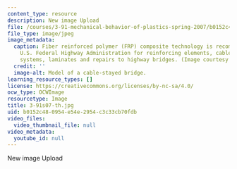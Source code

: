 ```yaml
---
content_type: resource
description: New image Upload
file: /courses/3-91-mechanical-behavior-of-plastics-spring-2007/b0152c480954e54e2954c3c33cb70fdb_3-91s07-th.jpg
file_type: image/jpeg
image_metadata:
  caption: Fiber reinforced polymer (FRP) composite technology is recommended by the
    U.S. Federal Highway Administration for reinforcing elements, cable and tendon
    systems, laminates and repairs to highway bridges. (Image courtesy of [U.S. FHWA](http://www.fhwa.dot.gov/).)
  credit: ''
  image-alt: Model of a cable-stayed bridge.
learning_resource_types: []
license: https://creativecommons.org/licenses/by-nc-sa/4.0/
ocw_type: OCWImage
resourcetype: Image
title: 3-91s07-th.jpg
uid: b0152c48-0954-e54e-2954-c3c33cb70fdb
video_files:
  video_thumbnail_file: null
video_metadata:
  youtube_id: null
---
```

New image Upload